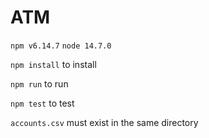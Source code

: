 # ATM

`npm v6.14.7`
`node 14.7.0`



`npm install` to install

`npm run` to run

`npm test` to test

`accounts.csv` must exist in the same directory
